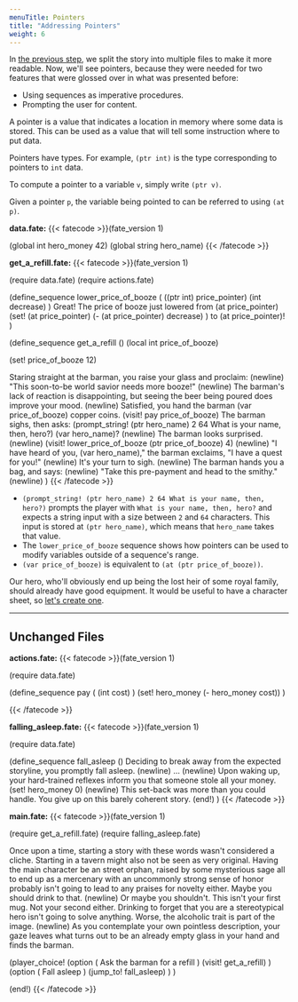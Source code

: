 ```yaml
---
menuTitle: Pointers
title: "Addressing Pointers"
weight: 6
---
```

In [the previous step](/learn/files), we split the story into multiple files
to make it more readable. Now, we'll see pointers, because they were needed for
two features that were glossed over in what was presented before:
* Using sequences as imperative procedures.
* Prompting the user for content.

A pointer is a value that indicates a location in memory where some
data is stored. This can be used as a value that will tell some instruction
where to put data.

Pointers have types. For example, `(ptr int)` is the type corresponding to
pointers to `int` data.

To compute a pointer to a variable `v`, simply write `(ptr v)`.

Given a pointer `p`, the variable being pointed to can be referred to using
`(at p)`.

**data.fate:**
{{< fatecode >}}(fate_version 1)

(global int hero_money 42)
(global string hero_name)
{{< /fatecode >}}

**get_a_refill.fate:**
{{< fatecode >}}(fate_version 1)

(require data.fate)
(require actions.fate)

(define_sequence lower_price_of_booze
   (
      ((ptr int) price_pointer)
      (int decrease)
   )
   Great! The price of booze just lowered from (at price_pointer)
   (set! (at price_pointer)
      (- (at price_pointer) decrease)
   )
   to (at price_pointer)!
)

(define_sequence get_a_refill ()
   (local int price_of_booze)

   (set! price_of_booze 12)

   Staring straight at the barman, you raise your glass and proclaim:
   (newline)
   "This soon-to-be world savior needs more booze!"
   (newline)
   The barman's lack of reaction is disappointing, but seeing the beer being
   poured does improve your mood.
   (newline)
   Satisfied, you hand the barman (var price_of_booze) copper coins.
   (visit! pay price_of_booze)
   The barman sighs, then asks:
   (prompt_string! (ptr hero_name) 2 64 What is your name, then, hero?)
   (var hero_name)?
   (newline)
   The barman looks surprised.
   (newline)
   (visit! lower_price_of_booze (ptr price_of_booze) 4)
   (newline)
   "I have heard of you, (var hero_name)," the barman exclaims, "I have a quest
   for you!"
   (newline)
   It's your turn to sigh.
   (newline)
   The barman hands you a bag, and says:
   (newline)
   "Take this pre-payment and head to the smithy."
   (newline)
)
{{< /fatecode >}}

* `(prompt_string! (ptr hero_name) 2 64 What is your name, then, hero?)` prompts
  the player with `What is your name, then, hero?` and expects a string input
  with a size between `2` and `64` characters. This input is stored at `(ptr
  hero_name)`, which means that `hero_name` takes that value.
* The `lower_price_of_booze` sequence shows how pointers can be used to modify
  variables outside of a sequence's range.
* `(var price_of_booze)` is equivalent to `(at (ptr price_of_booze))`.

Our hero, who'll obviously end up being the lost heir of some royal family,
should already have good equipment. It would be useful to have a character
sheet, so [let's create one](/learn/structures).

----

## Unchanged Files
**actions.fate:**
{{< fatecode >}}(fate_version 1)

(require data.fate)

(define_sequence pay ( (int cost) )
   (set! hero_money (- hero_money cost))
)

{{< /fatecode >}}

**falling_asleep.fate:**
{{< fatecode >}}(fate_version 1)

(require data.fate)

(define_sequence fall_asleep ()
   Deciding to break away from the expected storyline, you promptly fall
   asleep.
   (newline)
   ...
   (newline)
   Upon waking up, your hard-trained reflexes inform you that someone stole all
   your money.
   (set! hero_money 0)
   (newline)
   This set-back was more than you could handle. You give up on this barely
   coherent story.
   (end!)
)
{{< /fatecode >}}

**main.fate:**
{{< fatecode >}}(fate_version 1)

(require get_a_refill.fate)
(require falling_asleep.fate)

Once upon a time, starting a story with these words wasn't considered a cliche.
Starting in a tavern might also not be seen as very original.  Having the main
character be an street orphan, raised by some mysterious sage all to end up as
a mercenary with an uncommonly strong sense of honor probably isn't going to
lead to any praises for novelty either. Maybe you should drink to that.
(newline)
Or maybe you shouldn't. This isn't your first mug. Not your second either.
Drinking to forget that you are a stereotypical hero isn't going to solve
anything. Worse, the alcoholic trait is part of the image.
(newline)
As you contemplate your own pointless description, your gaze leaves what turns
out to be an already empty glass in your hand and finds the barman.

(player_choice!
   (option ( Ask the barman for a refill )
      (visit! get_a_refill)
   )
   (option ( Fall asleep )
      (jump_to! fall_asleep)
   )
)

(end!)
{{< /fatecode >}}
